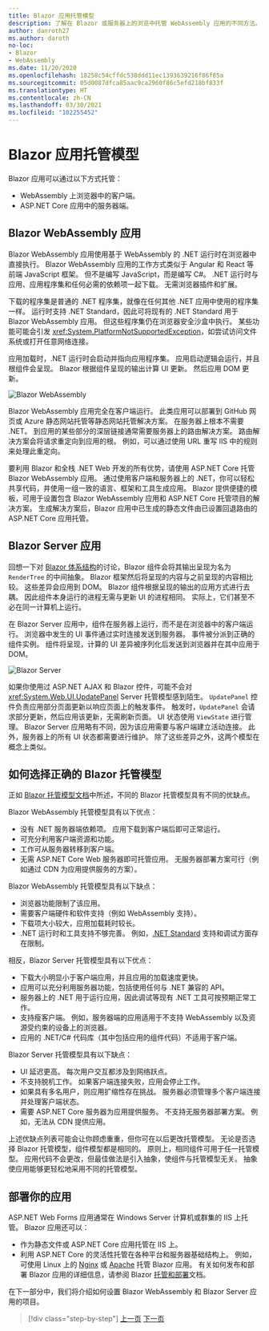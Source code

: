 ```yaml
---
title: Blazor 应用托管模型
description: 了解在 Blazor 或服务器上的浏览中托管 WebAssembly 应用的不同方法。
author: danroth27
ms.author: daroth
no-loc:
- Blazor
- WebAssembly
ms.date: 11/20/2020
ms.openlocfilehash: 18258c54cffdc538ddd11ec1393639216f86f85a
ms.sourcegitcommit: 05d0087dfca85aac9ca2960f86c5efd218bf833f
ms.translationtype: HT
ms.contentlocale: zh-CN
ms.lasthandoff: 03/30/2021
ms.locfileid: "102255452"
---
```

# <a name="blazor-app-hosting-models"></a>Blazor 应用托管模型

Blazor 应用可以通过以下方式托管：

- WebAssembly 上浏览器中的客户端。
- ASP.NET Core 应用中的服务器端。

## <a name="blazor-webassembly-apps"></a>Blazor WebAssembly 应用

Blazor WebAssembly 应用使用基于 WebAssembly 的 .NET 运行时在浏览器中直接执行。 Blazor WebAssembly 应用的工作方式类似于 Angular 和 React 等前端 JavaScript 框架。 但不是编写 JavaScript，而是编写 C#。 .NET 运行时与应用、应用程序集和任何必需的依赖项一起下载。 无需浏览器插件和扩展。

下载的程序集是普通的 .NET 程序集，就像在任何其他 .NET 应用中使用的程序集一样。 运行时支持 .NET Standard，因此可将现有的 .NET Standard 用于 Blazor WebAssembly 应用。 但这些程序集仍在浏览器安全沙盒中执行。 某些功能可能会引发 <xref:System.PlatformNotSupportedException>，如尝试访问文件系统或打开任意网络连接。

应用加载时，.NET 运行时会启动并指向应用程序集。 应用启动逻辑会运行，并且根组件会呈现。 Blazor 根据组件呈现的输出计算 UI 更新。 然后应用 DOM 更新。

![Blazor WebAssembly](media/hosting-models/blazor-webassembly.png)

Blazor WebAssembly 应用完全在客户端运行。 此类应用可以部署到 GitHub 网页或 Azure 静态网站托管等静态网站托管解决方案。 在服务器上根本不需要 .NET。 到应用的某些部分的深层链接通常需要服务器上的路由解决方案。 路由解决方案会将请求重定向到应用的根。 例如，可以通过使用 URL 重写 IIS 中的规则来处理此重定向。

要利用 Blazor 和全栈 .NET Web 开发的所有优势，请使用 ASP.NET Core 托管 Blazor WebAssembly 应用。 通过使用客户端和服务器上的 .NET，你可以轻松共享代码，并使用一组一致的语言、框架和工具生成应用。 Blazor 提供便捷的模板，可用于设置包含 Blazor WebAssembly 应用和 ASP.NET Core 托管项目的解决方案。 生成解决方案后，Blazor 应用中已生成的静态文件由已设置回退路由的 ASP.NET Core 应用托管。

## <a name="blazor-server-apps"></a>Blazor Server 应用

回想一下对 [Blazor 体系结构](architecture-comparison.md#blazor)的讨论，Blazor 组件会将其输出呈现为名为 `RenderTree` 的中间抽象。 Blazor 框架然后将呈现的内容与之前呈现的内容相比较。 这些差异会应用到 DOM。 Blazor 组件根据呈现的输出的应用方式进行去耦。 因此组件本身运行的进程无需与更新 UI 的进程相同。 实际上，它们甚至不必在同一计算机上运行。

在 Blazor Server 应用中，组件在服务器上运行，而不是在浏览器中的客户端运行。 浏览器中发生的 UI 事件通过实时连接发送到服务器。 事件被分派到正确的组件实例。 组件将呈现，计算的 UI 差异被序列化后发送到浏览器并在其中应用于 DOM。

![Blazor Server](media/hosting-models/blazor-server.png)

如果你使用过 ASP.NET AJAX 和 Blazor 控件，可能不会对 <xref:System.Web.UI.UpdatePanel> Server 托管模型感到陌生。 `UpdatePanel` 控件负责应用部分页面更新以响应页面上的触发事件。 触发时，`UpdatePanel` 会请求部分更新，然后应用该更新，无需刷新页面。 UI 状态使用 `ViewState` 进行管理。 Blazor Server 应用略有不同，因为该应用需要与客户端建立活动连接。 此外，服务器上的所有 UI 状态都需要进行维护。 除了这些差异之外，这两个模型在概念上类似。

## <a name="how-to-choose-the-right-blazor-hosting-model"></a>如何选择正确的 Blazor 托管模型

正如 [Blazor 托管模型文档](/aspnet/core/blazor/hosting-models)中所述，不同的 Blazor 托管模型具有不同的优缺点。

Blazor WebAssembly 托管模型具有以下优点：

- 没有 .NET 服务器端依赖项。 应用下载到客户端后即可正常运行。
- 可充分利用客户端资源和功能。
- 工作可从服务器转移到客户端。
- 无需 ASP.NET Core Web 服务器即可托管应用。 无服务器部署方案可行（例如通过 CDN 为应用提供服务的方案）。

Blazor WebAssembly 托管模型具有以下缺点：

- 浏览器功能限制了该应用。
- 需要客户端硬件和软件支持（例如 WebAssembly 支持）。
- 下载项大小较大，应用加载耗时较长。
- .NET 运行时和工具支持不够完善。 例如，[.NET Standard](../../standard/net-standard.md) 支持和调试方面存在限制。

相反，Blazor Server 托管模型具有以下优点：

- 下载大小明显小于客户端应用，并且应用的加载速度更快。
- 应用可以充分利用服务器功能，包括使用任何与 .NET 兼容的 API。
- 服务器上的 .NET 用于运行应用，因此调试等现有 .NET 工具可按预期正常工作。
- 支持瘦客户端。 例如，服务器端的应用适用于不支持 WebAssembly 以及资源受约束的设备上的浏览器。
- 应用的 .NET/C# 代码库（其中包括应用的组件代码）不适用于客户端。

Blazor Server 托管模型具有以下缺点：

- UI 延迟更高。 每次用户交互都涉及到网络跃点。
- 不支持脱机工作。 如果客户端连接失败，应用会停止工作。
- 如果具有多名用户，则应用扩缩性存在挑战。 服务器必须管理多个客户端连接并处理客户端状态。
- 需要 ASP.NET Core 服务器为应用提供服务。 不支持无服务器部署方案。 例如，无法从 CDN 提供应用。

上述优缺点列表可能会让你顾虑重重，但你可在以后更改托管模型。 无论是否选择 Blazor 托管模型，组件模型都是相同的。 原则上，相同组件可用于任一托管模型。 应用代码不会更改，但最佳做法是引入抽象，使组件与托管模型无关。 抽象使应用能够更轻松地采用不同的托管模型。

## <a name="deploy-your-app"></a>部署你的应用

ASP.NET Web Forms 应用通常在 Windows Server 计算机或群集的 IIS 上托管。 Blazor 应用还可以：

- 作为静态文件或 ASP.NET Core 应用托管在 IIS 上。
- 利用 ASP.NET Core 的灵活性托管在各种平台和服务器基础结构上。 例如，可使用 Linux 上的 [Nginx](/aspnet/core/host-and-deploy/linux-nginx) 或 [Apache](/aspnet/core/host-and-deploy/linux-apache) 托管 Blazor 应用。 有关如何发布和部署 Blazor 应用的详细信息，请参阅 Blazor [托管和部署](/aspnet/core/host-and-deploy/blazor/)文档。

在下一部分中，我们将介绍如何设置 Blazor WebAssembly 和 Blazor Server 应用的项目。

>[!div class="step-by-step"]
>[上一页](architecture-comparison.md)
>[下一页](project-structure.md)
